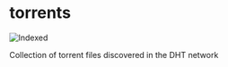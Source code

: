 torrents 
========
![Indexed](https://img.shields.io/badge/indexed-96522-blue)

Collection of torrent files discovered in the DHT network
